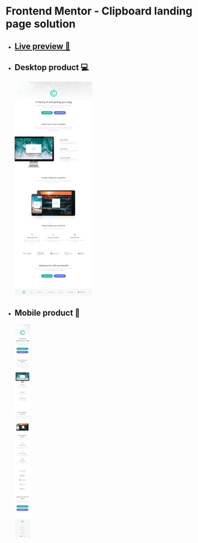 # Frontend Mentor - Clipboard landing page solution

- ## [Live preview 🎨](#)
- ## Desktop product 💻
  ![](./assets/screenshots/desktop_product.png)
- ## Mobile product 📱
  ![](./assets/screenshots/mobile_product.png)
